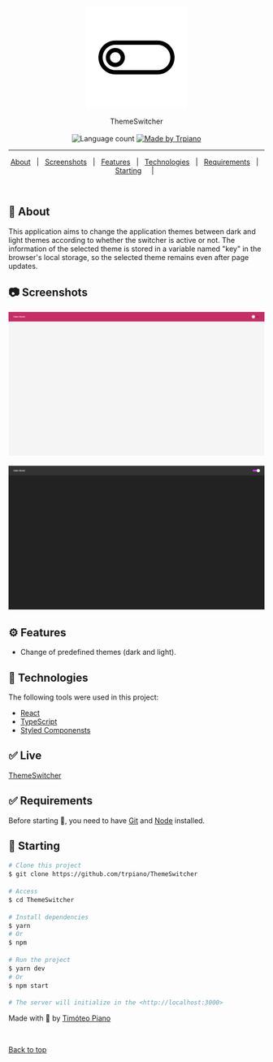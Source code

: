 <div align="center" id="top"> 
  <img src="./src/assets/icons/icon.png" alt="Switcher Icon" />
</div>

<p align="center">
  ThemeSwitcher
  <br>
  <br>

  <img alt="Language count" src="https://img.shields.io/github/repo-size/trpiano/ThemeSwitcher"/>

  <a href="https://www.linkedin.com/in/timoteopiano/">
    <img alt="Made by Trpiano" src="https://img.shields.io/badge/made%20by-trpiano-%237519C1">
  </a>
</p>

---

<p align="center">
  <a href="#scroll-about">About</a> &#xa0; | &#xa0;
  <a href="#camera-screenshots">Screenshots</a> &#xa0; | &#xa0;
  <a href="#gear-features">Features</a> &#xa0; | &#xa0;
  <a href="#rocket-technologies">Technologies</a> &#xa0; | &#xa0;
  <a href="#white_check_mark-requirements">Requirements</a> &#xa0; | &#xa0;
  <a href="#checkered_flag-starting">Starting</a> &#xa0; &#xa0; | &#xa0;
</p>

<br>

## :scroll:	 About ##

This application aims to change the application themes between dark and light themes according to whether the switcher is active or not. The information of the selected theme is stored in a variable named "key" in the browser's local storage, so the selected theme remains even after page updates.

## :camera: Screenshots ##

<div align="center" id="top"> 
  <img src="./src/assets/img/light_theme.png" alt="Light Theme" />
</div>
<br/>
<div align="center" id="top"> 
  <img src="./src/assets/img/dark_theme.png" alt="Dark Theme" />
</div>

## :gear: Features ##

- Change of predefined themes (dark and light).

## :rocket: Technologies ##

The following tools were used in this project:

- [React](https://pt-br.reactjs.org/)
- [TypeScript](https://www.typescriptlang.org/)
- [Styled Componensts](https://styled-components.com/)

## :white_check_mark: Live ##

  [ThemeSwitcher](https://theme-switcher-10yqyi19g-trpiano.vercel.app/)
  
## :white_check_mark:  Requirements ##

Before starting 🏁, you need to have [Git](https://git-scm.com) and [Node](https://nodejs.org/en/) installed.

## :checkered_flag: Starting ##

```bash
# Clone this project
$ git clone https://github.com/trpiano/ThemeSwitcher

# Access
$ cd ThemeSwitcher

# Install dependencies
$ yarn
# Or
$ npm

# Run the project
$ yarn dev
# Or
$ npm start

# The server will initialize in the <http://localhost:3000>
```

Made with 💜 by <a href="https://github.com/trpiano" target="_blank">Timóteo Piano</a>

&#xa0;

<a href="#top">Back to top</a>
